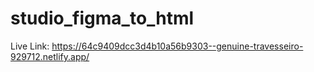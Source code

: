 # studio_figma_to_html

Live Link: https://64c9409dcc3d4b10a56b9303--genuine-travesseiro-929712.netlify.app/
